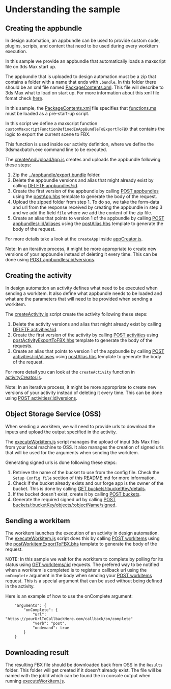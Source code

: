 # Understanding the sample

## Creating the appbundle
In design automation, an appbundle can be used to provide custom code, plugins, scripts, and content that need to be used during every workitem execution.

In this sample we provide an appbundle that automatically loads a maxscript file on 3ds Max start up. 
 
The appbundle that is uploaded to design automation must be a zip that contains a folder with a name that ends with ```.bundle```.
In this folder there should be an xml file named [PackageContents.xml](../appBundle/export.bundle/PackageContents.xml).  This file will describe to 3ds Max what to load on start up. For more information about this xml file fomat check [here](https://help.autodesk.com/view/3DSMAX/2019/ENU/?guid=__developer_writing_plug_ins_packaging_plugins_packagexml_format_html).

In this sample, the [PackageContents.xml](../appBundle/export.bundle/PackageContents.xml) file specifies that [functions.ms](../appBundle/export.bundle/Content/functions.ms) must be loaded as a pre-start-up script.

In this script we define a maxscript function ```customMaxscriptFunctionDefinedInAppBundleToExportToFBX``` that contains the logic to export the current scene to FBX.

This function is used inside our activity definition, where we define the 3dsmaxbatch.exe command line to be executed.

The [createAndUploadApp.js](../createAndUploadApp.js) creates and uploads the appbundle following these steps:
1. Zip the [../appbundle/export.bundle](../appBundle/export.bundle) folder.
2. Delete the appbundle versions and alias that might already exist by calling [DELETE appbundles/:id](https://forge.autodesk.com/en/docs/design-automation/v3/reference/http/appbundles-id-DELETE/).
3. Create the first version of the appbundle by calling [POST appbundles](https://forge.autodesk.com/en/docs/design-automation/v3/reference/http/appbundles-POST/) using the [postApp.hbs](../templates/payloads/postApp.hbs) template to generate the body of the request.
4. Upload the zipped folder from step 1.  To do so, we take the form-data and url from the response received by creating the appbundle in step 3 and we add the field ```file``` where we add the content of the zip file.
5. Create an alias that points to version 1 of the appbundle by calling [POST appbundles/:id/aliases](https://forge.autodesk.com/en/docs/design-automation/v3/reference/http/appbundles-id-aliases-POST/) using the [postAlias.hbs](../templates/payloads/postAlias.hbs) template to generate the body of the request.

For more details take a look at the ```createApp``` inside [appCreator.js](../lib/appCreator.js).

Note: In an iterative process, it might be more appropriate to create new versions of your appbundle instead of deleting it every time. This can be done using [POST appbundles/:id/versions](https://forge.autodesk.com/en/docs/design-automation/v3/reference/http/appbundles-id-versions-GET/).

## Creating the activity
In design automation an activity defines what need to be executed when sending a workitem.  It also define what appbundle needs to be loaded and what are the parameters that will need to be provided when sending a workitem.

The [createActivity.js](../createActivity.js) script create the activity following these steps:
1. Delete the activity versions and alias that might already exist by calling [DELETE activities/:id](https://forge.autodesk.com/en/docs/design-automation/v3/reference/http/activities-id-DELETE/).
2. Create the first version of the activity by calling [POST activities](https://forge.autodesk.com/en/docs/design-automation/v3/reference/http/activities-POST/) using [postActivityExportToFBX.hbs](../templates/payloads/postActivityExportToFBX.hbs) template to generate the body of the requests.
3. Create an alias that points to version 1 of the appbundle by calling [POST activities/:id/aliases](https://forge.autodesk.com/en/docs/design-automation/v3/reference/http/activities-id-aliases-POST/) using [postAlias.hbs](../templates/payloads/postAlias.hbs) template to generate the body of the request.

For more detail you can look at the ```createActivity``` function in [activityCreator.js](../lib/activityCreator.js).

Note: In an iterative process, it might be more appropriate to create new versions of your activity instead of deleting it every time. This can be done using [POST activities/:id/versions](https://forge.autodesk.com/en/docs/design-automation/v3/reference/http/activities-id-versions-POST/).

## Object Storage Service (OSS)
When sending a workitem, we will need to provide urls to download the inputs and upload the output specified in the activity.

The [executeWorkitem.js](../executeWorkitem.js) script manages the upload of input 3ds Max files from your local machine to OSS.
It also manages the creation of signed urls that will be used for the arguments when sending the workitem.

Generating signed urls is done following these steps:
1. Retrieve the name of the bucket to use from the config file. Check the ```Setup Config file``` section of this README.md for more information.
2. Check if the bucket already exists and our forge app is the owner of the bucket.  This is done by calling [GET buckets/:bucketKey/details](https://forge.autodesk.com/en/docs/data/v2/reference/http/buckets-:bucketKey-details-GET/).
3. If the bucket doesn't exist, create it by calling [POST buckets](https://forge.autodesk.com/en/docs/data/v2/reference/http/buckets-POST/).
4. Generate the required signed url by calling [POST buckets/:bucketKey/objects/:objectName/signed](https://forge.autodesk.com/en/docs/data/v2/reference/http/buckets-:bucketKey-objects-:objectName-signed-POST/).

## Sending a workitem
The workitem launches the execution of an activity in design automation. The [executeWorkitem.js](../executeWorkitem.js) script does this by calling [POST workitems](https://forge.autodesk.com/en/docs/design-automation/v3/reference/http/workitems-POST/) using the [postWorkitemExportToFBX.bhs](../templates/payloads/postWorkitemExportToFBX.hbs) template to generate the body of the request.

NOTE: In this sample we wait for the workitem to complete by polling for its status using [GET workitems/:id](https://forge.autodesk.com/en/docs/design-automation/v3/reference/http/workitems-id-GET/) requests.  The prefered way to be notified when a workitem is completed is to register a callback url using the ```onComplete``` argument in the body when sending your [POST workitems](https://forge.autodesk.com/en/docs/design-automation/v3/reference/http/workitems-POST/) request.
This is a special argument that can be used without being defined in the activity.

Here is an example of how to use the onComplete argument:
```
    "arguments": {
        "onComplete": {
            "url": "https://yourUrlToCallbackHere.com/callback/on/complete"
            "verb": "post",
            "ondemand": true
        }
    }
```
## Downloading result
The resulting FBX file should be downloaded back from OSS in the ```Results``` folder. This folder will get created if it doesn't already exist.  The file will be named with the jobId which can be found the in console output when running [executeWorkitem.js](../executeWorkitem.js). 
